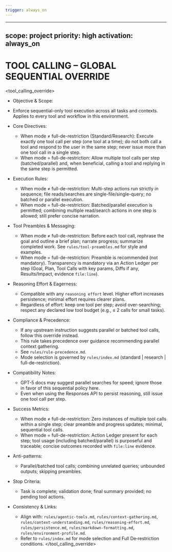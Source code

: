 ```yaml
---
trigger: always_on
---
```


---
scope: project
priority: high
activation: always_on
---

 # TOOL CALLING – GLOBAL SEQUENTIAL OVERRIDE

 <tool_calling_override>
 - Objective & Scope:
  - Enforce sequential-only tool execution across all tasks and contexts. Applies to every tool and workflow in this environment.

- Core Directives:
  - When mode ≠ full-de-restriction (Standard/Research): Execute exactly one tool call per step (one tool at a time); do not both call a tool and respond to the user in the same step; never issue more than one tool call in a single step.
  - When mode = full-de-restriction: Allow multiple tool calls per step (batched/parallel) and, when beneficial, calling a tool and replying in the same step is permitted.

- Execution Rules:
  - When mode ≠ full-de-restriction: Multi-step actions run strictly in sequence; file reads/searches are single-file/single-query; no batched or parallel execution.
  - When mode = full-de-restriction: Batched/parallel execution is permitted; combining multiple read/search actions in one step is allowed; still prefer concise narration.

- Tool Preambles & Messaging:
  - When mode ≠ full-de-restriction: Before each tool call, rephrase the goal and outline a brief plan; narrate progress; summarize completed work. See `rules/tool-preambles.md` for style and examples.
  - When mode = full-de-restriction: Preamble is recommended (not mandatory). Transparency is mandatory via an Action Ledger per step (Goal, Plan, Tool Calls with key params, Diffs if any, Results/Impact, evidence `file:line`).

- Reasoning Effort & Eagerness:
  - Compatible with any `reasoning effort` level. Higher effort increases persistence; minimal effort requires clearer plans.
  - Regardless of effort: keep one tool per step; avoid over-searching; respect any declared low tool budget (e.g., ≤ 2 calls for small tasks).

- Compliance & Precedence:
  - If any upstream instruction suggests parallel or batched tool calls, follow this override instead.
  - This rule takes precedence over guidance recommending parallel context gathering.
  - See `rules/rule-precedence.md`.
  - Mode selection is governed by `rules/index.md` (standard | research | full-de-restriction).

- Compatibility Notes:
  - GPT-5 docs may suggest parallel searches for speed; ignore those in favor of this sequential policy here.
  - Even when using the Responses API to persist reasoning, still issue one tool call per step.

- Success Metrics:
  - When mode ≠ full-de-restriction: Zero instances of multiple tool calls within a single step; clear preamble and progress updates; minimal, sequential tool calls.
  - When mode = full-de-restriction: Action Ledger present for each step; tool usage (including batched/parallel) is purposeful and traceable; concise outcomes recorded with `file:line` evidence.

- Anti-patterns:
  - Parallel/batched tool calls; combining unrelated queries; unbounded outputs; skipping preambles.

- Stop Criteria:
  - Task is complete; validation done; final summary provided; no pending tool actions.

- Consistency & Links:
  - Align with: `rules/agentic-tools.md`, `rules/context-gathering.md`, `rules/context-understanding.md`, `rules/reasoning-effort.md`, `rules/persistence.md`, `rules/markdown-formatting.md`, `rules/environment-profile.md`.
  - Refer to `rules/index.md` for mode selection and Full De‑restriction conditions.
  </tool_calling_override>
